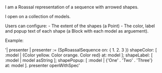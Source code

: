 I am a Roassal representation of a sequence with arrowed shapes.

I open on a collection of models.

Users can configure:
	- The extent of the shapes (a Point)
	- The color, label and popup text of each shape (a Block with each model as arguement).

Example: 

'| presenter |
	presenter := (SpRoassalSequence on: { 1. 2. 3 })
		shapeColor: [ :model | 
			{Color yellow.
			Color orange.
			Color red} at: model ];
		shapeLabel: [ :model | model asString ];
		shapePopup: [ :model | {'One' . 'Two' . 'Three'} at: model ].
	presenter openWithSpec'